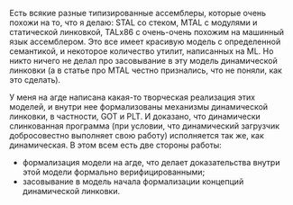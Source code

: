 Есть всякие разные типизированные ассемблеры, которые очень похожи на то,
что я делаю: STAL со стеком, MTAL с модулями и статической линковкой,
TALx86 с очень-очень похожим на машинный язык ассемблером. Это все имеет
красивую модель с определенной семантикой, и некоторое количество утилит,
написанных на ML. Но никто ничего не делал про засовывание в эту модель
динамической линковки (а в статье про MTAL честно признались, что не
поняли, как это сделать).

У меня на агде написана какая-то творческая реализация этих моделей, и
внутри нее формализованы механизмы динамической линковки, в частности, GOT
и PLT. И доказано, что динамически слинкованная программа (при условии, что
динамический загрузчик добросовестно выполняет свою работу) исполняется так
же, как динамическая. В этом всем есть две стороны работы:

*   формализация модели на агде, что делает доказательства внутри этой
    модели формально верифицированными;
*   засовывание в модель начала формализации концепций динамической
    линковки.
